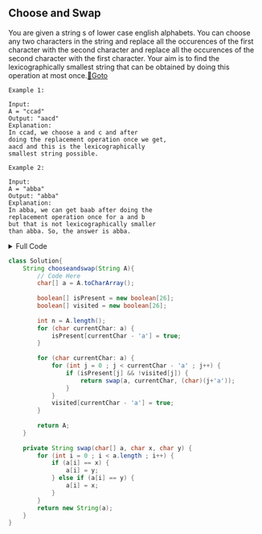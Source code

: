 ## Choose and Swap
You are given a string s of lower case english alphabets. You can choose any two characters in the string and replace all the occurences of the first character with the second character and replace all the occurences of the second character with the first character. Your aim is to find the lexicographically smallest string that can be obtained by doing this operation at most once.[🔗Goto](https://practice.geeksforgeeks.org/problems/choose-and-swap0531/1) 

```
Example 1:

Input:
A = "ccad"
Output: "aacd"
Explanation:
In ccad, we choose a and c and after 
doing the replacement operation once we get, 
aacd and this is the lexicographically
smallest string possible. 
 
Example 2:

Input:
A = "abba"
Output: "abba"
Explanation:
In abba, we can get baab after doing the 
replacement operation once for a and b 
but that is not lexicographically smaller 
than abba. So, the answer is abba. 

```
<details>
<summary>Full Code</summary>

```java
import java.io.*;
import java.util.*;

class GFG
{
    public static void main(String args[])throws IOException
    {
        
        Solution obj = new Solution();
        BufferedReader read = new BufferedReader(new InputStreamReader(System.in));
        int t = Integer.parseInt(read.readLine());
        while(t-- > 0)
        {
            String A = read.readLine().trim();
            
            String ans = obj.chooseandswap(A);
            System.out.println(ans);
        }
    }
}

// } Driver Code Ends


//User function Template for Java



class Solution{
    String chooseandswap(String A){
        // Code Here
        char[] a = A.toCharArray();
        
        boolean[] isPresent = new boolean[26];
        boolean[] visited = new boolean[26];
        
        int n = A.length();
        for (char currentChar: a) {
            isPresent[currentChar - 'a'] = true;
        }
        
        for (char currentChar: a) {
            for (int j = 0 ; j < currentChar - 'a' ; j++) {
                if (isPresent[j] && !visited[j]) {
                    return swap(a, currentChar, (char)(j+'a'));
                }
            }
            visited[currentChar - 'a'] = true;
        }
        
        return A;
    }
    
    private String swap(char[] a, char x, char y) {
        for (int i = 0 ; i < a.length ; i++) {
            if (a[i] == x) {
                a[i] = y;
            } else if (a[i] == y) {
                a[i] = x;
            }
        }
        return new String(a);
    }
}
```
</details>

```java
class Solution{
    String chooseandswap(String A){
        // Code Here
        char[] a = A.toCharArray();
        
        boolean[] isPresent = new boolean[26];
        boolean[] visited = new boolean[26];
        
        int n = A.length();
        for (char currentChar: a) {
            isPresent[currentChar - 'a'] = true;
        }
        
        for (char currentChar: a) {
            for (int j = 0 ; j < currentChar - 'a' ; j++) {
                if (isPresent[j] && !visited[j]) {
                    return swap(a, currentChar, (char)(j+'a'));
                }
            }
            visited[currentChar - 'a'] = true;
        }
        
        return A;
    }
    
    private String swap(char[] a, char x, char y) {
        for (int i = 0 ; i < a.length ; i++) {
            if (a[i] == x) {
                a[i] = y;
            } else if (a[i] == y) {
                a[i] = x;
            }
        }
        return new String(a);
    }
}
```

